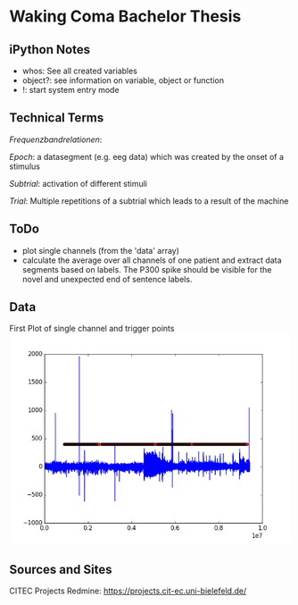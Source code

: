 # Waking Coma Bachelor Thesis

## iPython Notes
- whos: See all created variables
- object?: see information on variable, object or function
- !: start system entry mode

## Technical Terms
*Frequenzbandrelationen*:

*Epoch*: a datasegment (e.g. eeg data) which was created by the onset of a stimulus

*Subtrial*: activation of different stimuli

*Trial*: Multiple repetitions of a subtrial which leads to a result of the machine 

## ToDo
- plot single channels (from the 'data' array)
- calculate the average over all channels of one patient and extract data segments based on labels. The P300 spike should be visible for the novel and unexpected end of sentence labels.


## Data
First Plot of single channel and trigger points
![example plot](https://github.com/kpritzelhentley/WakingComaThesis/blob/master/Python%20Skipts/example_channel_and_trigger_plt.png)

## Sources and Sites
CITEC Projects Redmine: https://projects.cit-ec.uni-bielefeld.de/
